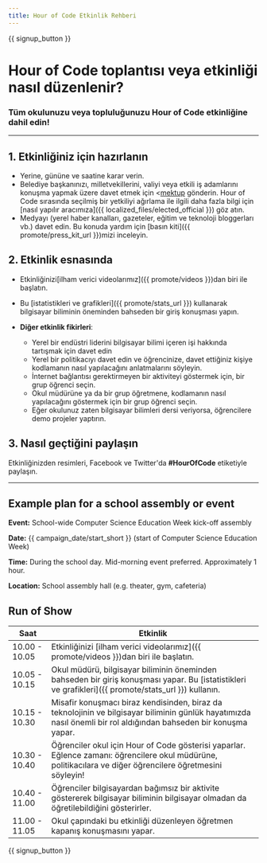 ```yaml
---
title: Hour of Code Etkinlik Rehberi
---
```


{{ signup_button }}

# Hour of Code toplantısı veya etkinliği nasıl düzenlenir?

### Tüm okulunuzu veya topluluğunuzu Hour of Code etkinliğine dahil edin!

* * *

## 1. Etkinliğiniz için hazırlanın

- Yerine, gününe ve saatine karar verin.
- Belediye başkanınızı, milletvekillerini, valiyi veya etkili iş adamlarını konuşma yapmak üzere davet etmek için <[mektup](https://hourofcode.com/promote/resources#sample-emails) gönderin. Hour of Code sırasında seçilmiş bir yetkiliyi ağırlama ile ilgili daha fazla bilgi için [nasıl yapılır aracımıza]({{ localized_files/elected_official }}) göz atın.
- Medyayı (yerel haber kanalları, gazeteler, eğitim ve teknoloji bloggerları vb.) davet edin. Bu konuda yardım için [basın kiti]({{ promote/press_kit_url }})mizi inceleyin.

## 2. Etkinlik esnasında

- Etkinliğinizi[ilham verici videolarımız]({{ promote/videos }})dan biri ile başlatın.
- Bu [istatistikleri ve grafikleri]({{ promote/stats_url }}) kullanarak bilgisayar biliminin öneminden bahseden bir giriş konuşması yapın.   
      
    
- **Diğer etkinlik fikirleri**: 
    - Yerel bir endüstri liderini bilgisayar bilimi içeren işi hakkında tartışmak için davet edin
    - Yerel bir politikacıyı davet edin ve öğrencinize, davet ettiğiniz kişiye kodlamanın nasıl yapılacağını anlatmalarını söyleyin.
    - İnternet bağlantısı gerektirmeyen bir aktiviteyi göstermek için, bir grup öğrenci seçin.
    - Okul müdürüne ya da bir grup öğretmene, kodlamanın nasıl yapılacağını göstermek için bir grup öğrenci seçin.
    - Eğer okulunuz zaten bilgisayar bilimleri dersi veriyorsa, öğrencilere demo projeler yaptırın.

## 3. Nasıl geçtiğini paylaşın

Etkinliğinizden resimleri, Facebook ve Twitter'da **#HourOfCode** etiketiyle paylaşın.

* * *

## Example plan for a school assembly or event

**Event:** School-wide Computer Science Education Week kick-off assembly

**Date:** {{ campaign_date/start_short }} (start of Computer Science Education Week)

**Time:** During the school day. Mid-morning event preferred. Approximately 1 hour.

**Location:** School assembly hall (e.g. theater, gym, cafeteria)

## Run of Show

| Saat          | Etkinlik                                                                                                                                                          |
| ------------- | ----------------------------------------------------------------------------------------------------------------------------------------------------------------- |
| 10.00 - 10.05 | Etkinliğinizi [ilham verici videolarımız]({{ promote/videos }})dan biri ile başlatın.                                                                             |
| 10.05 - 10.15 | Okul müdürü, bilgisayar biliminin öneminden bahseden bir giriş konuşması yapar. Bu [istatistikleri ve grafikleri]({{ promote/stats_url }}) kullanın.              |
| 10.15 - 10.30 | Misafir konuşmacı biraz kendisinden, biraz da teknolojinin ve bilgisayar biliminin günlük hayatımızda nasıl önemli bir rol aldığından bahseden bir konuşma yapar. |
| 10.30 - 10.40 | Öğrenciler okul için Hour of Code gösterisi yaparlar. Eğlence zamanı: öğrencilere okul müdürüne, politikacılara ve diğer öğrencilere öğretmesini söyleyin!        |
| 10.40 - 11.00 | Öğrenciler bilgisayardan bağımsız bir aktivite göstererek bilgisayar biliminin bilgisayar olmadan da öğretilebildiğini gösterirler.                               |
| 11.00 - 11.05 | Okul çapındaki bu etkinliği düzenleyen öğretmen kapanış konuşmasını yapar.                                                                                        |

{{ signup_button }}